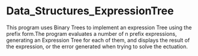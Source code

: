 # Data_Structures_ExpressionTree
This program uses Binary Trees to implement an expression Tree using the prefix form.The program evaluates a number of n prefix expressions, generating an Expression Tree
for each of them, and displays the result of the expression, or the error generated
when trying to solve the ectuation.
